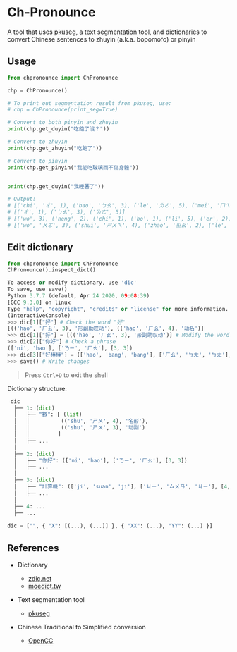 # Ch-Pronounce

A tool that uses [pkuseg](https://github.com/lancopku/pkuseg-python), a text segmentation tool,  and dictionaries to convert Chinese sentences to zhuyin (a.k.a. bopomofo) or pinyin


## Usage

```python
from chpronounce import ChPronounce

chp = ChPronounce()

# To print out segmentation result from pkuseg, use:
# chp = ChPronounce(print_seg=True)

# Convert to both pinyin and zhuyin
print(chp.get_duyin("吃飽了沒？"))

# Convert to zhuyin
print(chp.get_zhuyin("吃飽了"))

# Convert to pinyin
print(chp.get_pinyin("我能吃玻璃而不傷身體"))


print(chp.get_duyin("我睡著了"))

# Output:
# [('chi', 'ㄔ', 1), ('bao', 'ㄅㄠ', 3), ('le', 'ㄌㄜ', 5), ('mei', 'ㄇㄟ', 2), ('？', '？', 0)]
# [('ㄔ', 1), ('ㄅㄠ', 3), ('ㄌㄜ', 5)]
# [('wo', 3), ('neng', 2), ('chi', 1), ('bo', 1), ('li', 5), ('er', 2), ('bu', 4), ('shang', 1), ('shen', 1), ('ti', 3)]
# [('wo', 'ㄨㄛ', 3), ('shui', 'ㄕㄨㄟ', 4), ('zhao', 'ㄓㄠ', 2), ('le', 'ㄌㄜ', 5)]
```

## Edit dictionary
```python
from chpronounce import ChPronounce
ChPronounce().inspect_dict()
```

```python
To access or modify dictionary, use 'dic'
To save, use save()
Python 3.7.7 (default, Apr 24 2020, 09:08:39) 
[GCC 9.3.0] on linux
Type "help", "copyright", "credits" or "license" for more information.
(InteractiveConsole)
>>> dic[1]["好"] # Check the word "好"
[(('hao', 'ㄏㄠ', 3), '形副助叹动'), (('hao', 'ㄏㄠ', 4), '动名')]
>>> dic[1]["好"] = [(('hao', 'ㄏㄠ', 3), '形副助叹动')] # Modify the word
>>> dic[2]["你好"] # Check a phrase
(['ni', 'hao'], ['ㄋㄧ', 'ㄏㄠ'], [3, 3])
>>> dic[3]["好棒棒"] = (['hao', 'bang', 'bang'], ['ㄏㄠ', 'ㄅㄤ', 'ㄅㄤ'], [3, 4, 4]) # Create a phrase
>>> save() # Write changes
```
> Press `Ctrl+D` to exit the shell

Dictionary structure:
```python
 dic
  ├── 1: (dict)
  │   ├── "數": [ (list)
  │   │          (('shu', 'ㄕㄨ', 4), '名形'),
  │   │          (('shu', 'ㄕㄨ', 3), '动副')
  │   │         ]
  │   ├── ...
  │   
  ├── 2: (dict)
  │   ├── "你好": (['ni', 'hao'], ['ㄋㄧ', 'ㄏㄠ'], [3, 3])
  │   ├── ...
  │   
  ├── 3: (dict)
  │   ├── "計算機": (['ji', 'suan', 'ji'], ['ㄐㄧ', 'ㄙㄨㄢ', 'ㄐㄧ'], [4, 4, 1])
  │   ├── ...
  │   
  ├── 4: ...
  ├── ...
  
dic = ["", { "X": [(...), (...)] }, { "XX": (...), "YY": (...) }]
```

## References

- Dictionary
    - [zdic.net](http://www.zdic.net)
    - [moedict.tw](https://www.moedict.tw)

- Text segmentation tool
    - [pkuseg](https://github.com/lancopku/pkuseg-python)

- Chinese Traditional to Simplified conversion
    - [OpenCC](https://github.com/yichen0831/opencc-python)

